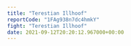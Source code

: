 ```yaml
---
title: "Terestian Illhoof"
reportCode: "1FAg938n7dc4hmkY"
fight: "Terestian Illhoof"
date: 2021-09-12T20:20:12.967000+00:00
---
```

